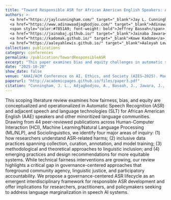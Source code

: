 ```yaml
---
title: "Toward Responsible ASR for African American English Speakers: A Scoping Review of Bias and Equity in Speech Technology"
authors: >-
  <a href="https://jaylcunningham.com/" target="_blank">Jay L. Cunningham</a>,
  <a href="https://www.adinawaadjagbodjou.com/" target="_blank">Adinawa Adjagbodjou</a>,
  <span style="color:#7851A9; font-weight: bold">Jeffrey Basoah</span>,
  <a href="https://jainabaj.github.io/" target="_blank">Jainaba Jawara</a>,
  <a href="https://kadomak.github.io/" target="_blank">Kowe Kadoma</a>,
  <a href="https://aaleyahlewis.github.io/" target="_blank">Aaleyah Lewis</a>
collection: publications
category: conferences
permalink: /publication/TowardResponsibleASR
excerpt: "This paper examines bias and equity challenges in automatic speech recognition for African American English speakers. Through a scoping review, we identify systemic limitations in current ASR systems and propose pathways toward more equitable speech technology."
date: "2025-10-20"
show_date: false
venue: "AAAI/ACM Conference on AI, Ethics, and Society (AIES–2025). Madrid, Spain."
paperurl: "http://academicpages.github.io/files/paper3.pdf"
citation: "Cunningham, J. L., Adjagbodjou, A., Basoah, J., Jawara, J., Kadoma, K., & Lewis, A. (2025). Toward Responsible ASR for African American English Speakers: A Scoping Review of Bias and Equity in Speech Technology. In Proceedings of the 2025 AAAI/ACM Conference on AI, Ethics, and Society (AIES-2025). Madrid, Spain. [Accepted, awaiting publication]"
---
```


This scoping literature review examines how fairness, bias, and equity are conceptualized and operationalized in Automatic Speech Recognition (ASR) and adjacent speech and language technologies (SLT) for African American English (AAE) speakers and other minoritized language communities. Drawing from 44 peer-reviewed publications across Human-Computer Interaction (HCI), Machine Learning/Natural Language Processing (ML/NLP), and Sociolinguistics, we identify four major areas of inquiry: (1) how researchers understand ASR-related harms; (2) inclusive data practices spanning collection, curation, annotation, and model training; (3) methodological and theoretical approaches to linguistic inclusion; and (4) emerging practices and design recommendations for more equitable systems. While technical fairness interventions are growing, our review highlights a critical gap in governance-centered approaches that foreground community agency, linguistic justice, and participatory accountability. We propose a governance-centered ASR lifecycle as an emergent interdisciplinary framework for responsible ASR development and offer implications for researchers, practitioners, and policymakers seeking to address language marginalization in speech AI systems.

<!--
<p><strong>Authors:</strong> <a href="https://jaylcunningham.com/" target="_blank">Jay L. Cunningham</a>, <a href="https://www.adinawaadjagbodjou.com/" target="_blank">Adinawa Adjagbodjou</a>, <span style="color: #7851A9; font-weight: bold;"> Jeffrey Basoah </span>, <a href="https://jainabaj.github.io/" target="_blank">Jainaba Jawara</a>, <a href="https://kadomak.github.io/" target="_blank">Kowe Kadoma</a>, <a href="https://aaleyahlewis.github.io/" target="_blank">Aaleyah Lewis</a></p>
-->